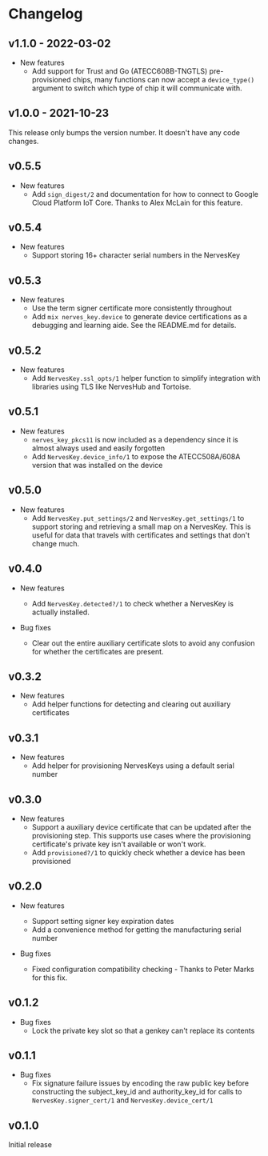# Changelog

## v1.1.0 - 2022-03-02

* New features
  * Add support for Trust and Go (ATECC608B-TNGTLS) pre-provisioned chips, many functions can now 
    accept a `device_type()` argument to switch which type of chip it will communicate with. 

## v1.0.0 - 2021-10-23

This release only bumps the version number. It doesn't have any code changes.

## v0.5.5

* New features
  * Add `sign_digest/2` and documentation for how to connect to Google Cloud
    Platform IoT Core. Thanks to Alex McLain for this feature.

## v0.5.4

* New features
  * Support storing 16+ character serial numbers in the NervesKey

## v0.5.3

* New features
  * Use the term signer certificate more consistently throughout
  * Add `mix nerves_key.device` to generate device certifications as a debugging
    and learning aide. See the README.md for details.

## v0.5.2

* New features
  * Add `NervesKey.ssl_opts/1` helper function to simplify integration with
    libraries using TLS like NervesHub and Tortoise.

## v0.5.1

* New features
  * `nerves_key_pkcs11` is now included as a dependency since it is almost
    always used and easily forgotten
  * Add `NervesKey.device_info/1` to expose the ATECC508A/608A version that was
    installed on the device

## v0.5.0

* New features
  * Add `NervesKey.put_settings/2` and `NervesKey.get_settings/1` to support
    storing and retrieving a small map on a NervesKey. This is useful for data
    that travels with certificates and settings that don't change much.

## v0.4.0

* New features
  * Add `NervesKey.detected?/1` to check whether a NervesKey is actually
    installed.

* Bug fixes
  * Clear out the entire auxiliary certificate slots to avoid any confusion for
    whether the certificates are present.

## v0.3.2

* New features
  * Add helper functions for detecting and clearing out auxiliary certificates

## v0.3.1

* New features
  * Add helper for provisioning NervesKeys using a default serial number

## v0.3.0

* New features
  * Support a auxiliary device certificate that can be updated after the
    provisioning step. This supports use cases where the provisioning
    certificate's private key isn't available or won't work.
  * Add `provisioned?/1` to quickly check whether a device has been provisioned

## v0.2.0

* New features
  * Support setting signer key expiration dates
  * Add a convenience method for getting the manufacturing serial number

* Bug fixes
  * Fixed configuration compatibility checking - Thanks to Peter Marks for this
    fix.

## v0.1.2

* Bug fixes
  * Lock the private key slot so that a genkey can't replace its contents

## v0.1.1

* Bug fixes
  * Fix signature failure issues by encoding the raw public key before constructing
    the subject_key_id and authority_key_id for calls to `NervesKey.signer_cert/1`
    and `NervesKey.device_cert/1`

## v0.1.0

Initial release
